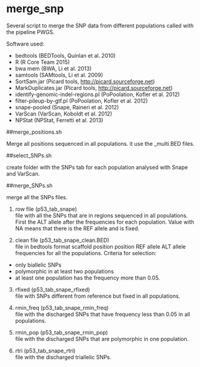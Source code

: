merge_snp
==============

Several script to merge the SNP data from different populations called with the pipeline PWGS.

Software used:

- bedtools (BEDTools, Quinlan et al. 2010)
- R (R Core Team 2015)
- bwa mem (BWA, Li et al. 2013)
- samtools (SAMtools, Li et al. 2009)
- SortSam.jar (Picard tools, http://picard.sourceforge.net)
- MarkDuplicates.jar (Picard tools, http://picard.sourceforge.net)
- identify-genomic-indel-regions.pl (PoPoolation, Kofler et al. 2012)
- filter-pileup-by-gtf.pl (PoPoolation, Kofler et al. 2012)
- snape-pooled (Snape, Raineri et al. 2012)
- VarScan (VarScan, Koboldt et al. 2012)
- NPStat (NPStat, Ferretti et al. 2013)

##merge_positions.sh  

Merge all positions sequenced in all populations. it use the _multi.BED files.


##select_SNPs.sh  

create folder with the SNPs tab for each population analysed with Snape and VarScan.


##merge_SNPs.sh  

merge all the SNPs files.

1. row file (p53_tab_snape)  
file with all the SNPs that are in regions sequenced in all populations. First the ALT allele after the frequencies for each population. Value with NA means that there is the REF allele and is fixed.

2. clean file (p53_tab_snape_clean.BED)  
file in bedtools format scaffold position position REF allele ALT allele frequencies for all the populations. Criteria for selection:
- only biallelic SNPs 
- polymorphic in at least two populations
- at least one population has the frequency more than 0.05.

3. rfixed (p53_tab_snape_rfixed)  
file with SNPs different from reference but fixed in all populations.

4. rmin_freq (p53_tab_snape_rmin_freq)  
file with the discharged SNPs that have frequency less than 0.05 in all populations.

5. rmin_pop (p53_tab_snape_rmin_pop)  
file with the discharged SNPs that are polymorphic in one population.

6. rtri (p53_tab_snape_rtri)  
file with the discharged triallelic SNPs.




